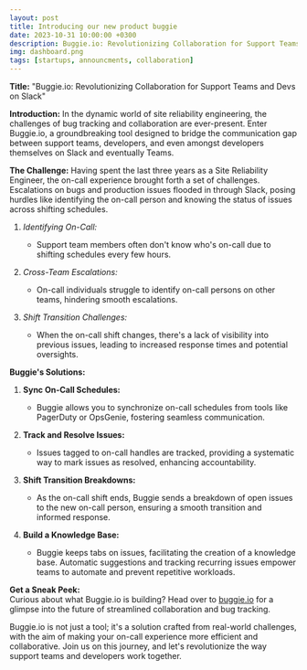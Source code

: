 ```yaml
---
layout: post
title: Introducing our new product buggie
date: 2023-10-31 10:00:00 +0300
description: Buggie.io: Revolutionizing Collaboration for Support Teams and Devs on Slack
img: dashboard.png
tags: [startups, announcments, collaboration]
---
```


**Title:**
"Buggie.io: Revolutionizing Collaboration for Support Teams and Devs on Slack"

**Introduction:**
In the dynamic world of site reliability engineering, the challenges of bug tracking and collaboration are ever-present. Enter Buggie.io, a groundbreaking tool designed to bridge the communication gap between support teams, developers, and even amongst developers themselves on Slack and eventually Teams.

**The Challenge:**
Having spent the last three years as a Site Reliability Engineer, the on-call experience brought forth a set of challenges. Escalations on bugs and production issues flooded in through Slack, posing hurdles like identifying the on-call person and knowing the status of issues across shifting schedules.

1. *Identifying On-Call:*
   - Support team members often don't know who's on-call due to shifting schedules every few hours.

2. *Cross-Team Escalations:*
   - On-call individuals struggle to identify on-call persons on other teams, hindering smooth escalations.

3. *Shift Transition Challenges:*
   - When the on-call shift changes, there's a lack of visibility into previous issues, leading to increased response times and potential oversights.

**Buggie's Solutions:</br>**

1. **Sync On-Call Schedules:**
   - Buggie allows you to synchronize on-call schedules from tools like PagerDuty or OpsGenie, fostering seamless communication.

2. **Track and Resolve Issues:**
   - Issues tagged to on-call handles are tracked, providing a systematic way to mark issues as resolved, enhancing accountability.

3. **Shift Transition Breakdowns:**
   - As the on-call shift ends, Buggie sends a breakdown of open issues to the new on-call person, ensuring a smooth transition and informed response.

4. **Build a Knowledge Base:**
   - Buggie keeps tabs on issues, facilitating the creation of a knowledge base. Automatic suggestions and tracking recurring issues empower teams to automate and prevent repetitive workloads.

**Get a Sneak Peek:</br>**
Curious about what Buggie.io is building? Head over to [buggie.io](https://buggie.io/) for a glimpse into the future of streamlined collaboration and bug tracking.

Buggie.io is not just a tool; it's a solution crafted from real-world challenges, with the aim of making your on-call experience more efficient and collaborative. Join us on this journey, and let's revolutionize the way support teams and developers work together.
